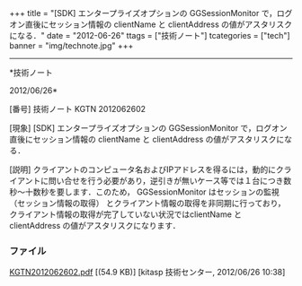 ﻿+++
title = "[SDK] エンタープライズオプションの GGSessionMonitor で，ログオン直後にセッション情報の clientName と clientAddress の値がアスタリスクになる．"
date = "2012-06-26"
ttags = ["技術ノート"]
tcategories = ["tech"]
banner = "img/technote.jpg"
+++

-----------------------------------------------------------------------------------------------------------------------------

*技術ノート

2012/06/26*


[番号]
技術ノート KGTN 2012062602

[現象]
[SDK] エンタープライズオプションの GGSessionMonitor
で，ログオン直後にセッション情報の clientName と clientAddress
の値がアスタリスクになる．

[説明]
クライアントのコンピュータ名およびIPアドレスを得るには，動的にクライアントに問い合せを行う必要があり，逆引きが無いケース等では１台につき数秒〜十数秒を要します．このため，
GGSessionMonitor はセッションの監視 （セッション情報の取得）
とクライアント情報の取得を非同期に行っており，クライアント情報の取得が完了していない状況ではclientName
と clientAddress の値がアスタリスクになります．


### ファイル

 
 


[KGTN2012062602.pdf](http://techreport.kitasp.net/attachments/download/923/KGTN2012062602.pdf)
 [(54.9 KB)] [kitasp 技術センター, 2012/06/26
10:38]


 


 

